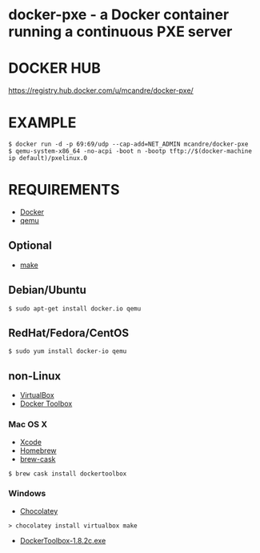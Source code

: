 # docker-pxe - a Docker container running a continuous PXE server

# DOCKER HUB

https://registry.hub.docker.com/u/mcandre/docker-pxe/

# EXAMPLE

```
$ docker run -d -p 69:69/udp --cap-add=NET_ADMIN mcandre/docker-pxe
$ qemu-system-x86_64 -no-acpi -boot n -bootp tftp://$(docker-machine ip default)/pxelinux.0
```

# REQUIREMENTS

* [Docker](https://www.docker.com/)
* [qemu](http://wiki.qemu.org/Main_Page)

## Optional

* [make](http://www.gnu.org/software/make/)

## Debian/Ubuntu

```
$ sudo apt-get install docker.io qemu
```

## RedHat/Fedora/CentOS

```
$ sudo yum install docker-io qemu
```

## non-Linux

* [VirtualBox](https://www.virtualbox.org/)
* [Docker Toolbox](https://www.docker.com/toolbox)

### Mac OS X

* [Xcode](http://itunes.apple.com/us/app/xcode/id497799835?ls=1&mt=12)
* [Homebrew](http://brew.sh/)
* [brew-cask](http://caskroom.io/)

```
$ brew cask install dockertoolbox
```

### Windows

* [Chocolatey](https://chocolatey.org/)

```
> chocolatey install virtualbox make
```

* [DockerToolbox-1.8.2c.exe](https://github.com/docker/toolbox/releases/download/v1.8.2c/DockerToolbox-1.8.2c.exe)
